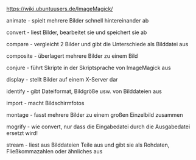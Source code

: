 https://wiki.ubuntuusers.de/ImageMagick/

animate - spielt mehrere Bilder schnell hintereinander ab

convert - liest Bilder, bearbeitet sie und speichert sie ab

compare - vergleicht 2 Bilder und gibt die Unterschiede als Bilddatei aus

composite - überlagert mehrere Bilder zu einem Bild

conjure - führt Skripte in der Skriptsprache von ImageMagick aus

display - stellt Bilder auf einem X-Server dar

identify - gibt Dateiformat, Bildgröße usw. von Bilddateien aus

import - macht Bildschirmfotos

montage - fasst mehrere Bilder zu einem großen Einzelbild zusammen

mogrify - wie convert, nur dass die Eingabedatei durch die Ausgabedatei ersetzt wird!

stream - liest aus Bilddateien Teile aus und gibt sie als Rohdaten, Fließkommazahlen oder ähnliches aus



